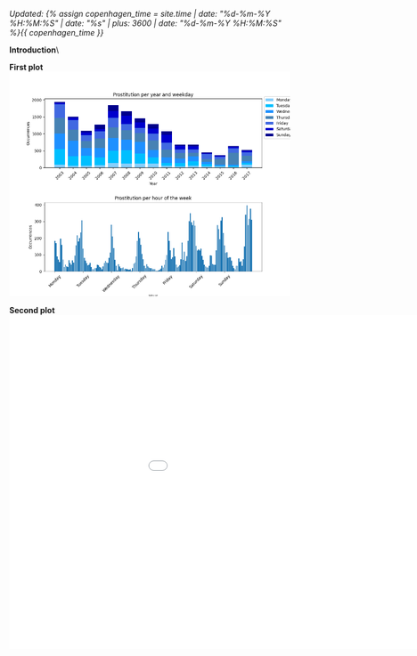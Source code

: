 *Updated: {% assign copenhagen_time = site.time | date: "%d-%m-%Y %H:%M:%S" | date: "%s" | plus: 3600 | date: "%d-%m-%Y %H:%M:%S" %}{{ copenhagen_time }}*


__Introduction__\

__First plot__\
![One time-series / bar chart](/A2/plot1.png)


__Second plot__\
<embed 
       type="text/html" 
       src="/A2/plot2.html"
       width="1100"
       height="600"
       >
</embed>

